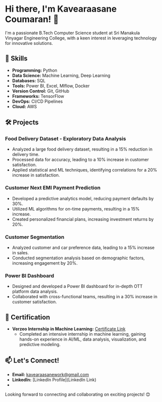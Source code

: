 # Hi there, I'm Kavearaasane Coumaran! 👋

I'm a passionate B.Tech Computer Science student at Sri Manakula Vinyagar Engineering College, with a keen interest in leveraging technology for innovative solutions.

## 🚀 Skills

- **Programming:** Python
- **Data Science:** Machine Learning, Deep Learning
- **Databases:** SQL
- **Tools:** Power BI, Excel, Mlflow, Docker
- **Version Control:** Git, GitHub
- **Frameworks:** TensorFlow
- **DevOps:** CI/CD Pipelines
- **Cloud:** AWS

## 🛠️ Projects

### Food Delivery Dataset - Exploratory Data Analysis 

- Analyzed a large food delivery dataset, resulting in a 15% reduction in delivery time.
- Processed data for accuracy, leading to a 10% increase in customer satisfaction.
- Applied statistical and ML techniques, identifying correlations for a 20% increase in satisfaction.

### Customer Next EMI Payment Prediction 

- Developed a predictive analytics model, reducing payment defaults by 30%.
- Utilized ML algorithms for on-time payments, resulting in a 15% increase.
- Created personalized financial plans, increasing investment returns by 20%.

### Customer Segmentation 

- Analyzed customer and car preference data, leading to a 15% increase in sales.
- Conducted segmentation analysis based on demographic factors, increasing engagement by 20%.

### Power BI Dashboard 

- Designed and developed a Power BI dashboard for in-depth OTT platform data analysis.
- Collaborated with cross-functional teams, resulting in a 30% increase in customer satisfaction.

## 📜 Certification

- **Verzeo Internship in Machine Learning:** [Certificate Link](Link)
  - Completed an intensive internship in machine learning, gaining hands-on experience in AI/ML, data analysis, visualization, and predictive modeling.

## 📫 Let's Connect!

- **Email:** kavearaasanework@gmail.com
- **LinkedIn:** [LinkedIn Profile](LinkedIn Link)
-

Looking forward to connecting and collaborating on exciting projects! 😊
